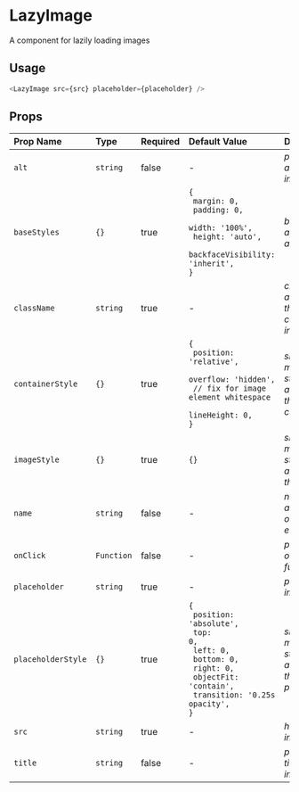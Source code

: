# LazyImage

A component for lazily loading images

## Usage

```js
<LazyImage src={src} placeholder={placeholder} />
```

<!-- STORY -->

## Props
| Prop Name | Type | Required | Default Value | Description |
|:----------|:-----|:---------|:--------------|:------------|
|`alt`|`string`|false|-|_pass-thru alt tag for image_|
|`baseStyles`|<code>{}</code>|true|<code>{<br>  margin: 0,<br>  padding: 0,<br>  width: '100%',<br>  height: 'auto',<br>  backfaceVisibility: 'inherit',<br>}</code>|_base styles applied to all elements_|
|`className`|`string`|true|-|_class name applied to the components in BEM style_|
|`containerStyle`|<code>{}</code>|true|<code>{<br>  position: 'relative',<br>  overflow: 'hidden',<br>  // fix for image element whitespace<br>  lineHeight: 0,<br>}</code>|_shallow merge of styles applied to the container_|
|`imageStyle`|<code>{}</code>|true|<code>{}</code>|_shallow merge of styles applied to the highres_|
|`name`|`string`|false|-|_name attribute for onclick events_|
|`onClick`|`Function`|false|-|_pass-thru onclick function_|
|`placeholder`|`string`|true|-|_placeholder image src_|
|`placeholderStyle`|<code>{}</code>|true|<code>{<br>  position: 'absolute',<br>  top: 0,<br>  left: 0,<br>  bottom: 0,<br>  right: 0,<br>  objectFit: 'contain',<br>  transition: '0.25s opacity',<br>}</code>|_shallow merge of styles applied to the placeholder_|
|`src`|`string`|true|-|_high-res image src_|
|`title`|`string`|false|-|_pass-thru title tag for image_|